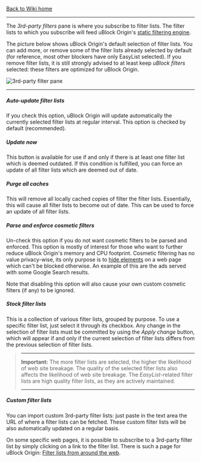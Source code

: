 [Back to Wiki home](https://github.com/gorhill/uBlock/wiki)

***

The _3rd-party filters_ pane is where you subscribe to filter lists. The filter lists to which you subscribe will feed uBlock Origin's [static filtering engine](https://github.com/gorhill/uBlock/wiki/Overview-of-uBlock's-network-filtering-engine:-details#static-filtering).

The picture below shows uBlock Origin's default selection of filter lists. You can add more, or remove some of the filter lists already selected by default (for reference, most other blockers have only EasyList selected). If you remove filter lists, it is still strongly advised to at least keep _uBlock filters_ selected: these filters are optimized for uBlock Origin.

![3rd-party filter pane](https://cloud.githubusercontent.com/assets/585534/9589096/0b6cc212-4ffa-11e5-82f1-d276b71fef91.png)

***

##### Auto-update filter lists

If you check this option, uBlock Origin will update automatically the currently selected filter lists at regular interval. This option is checked by default (recommended).

##### Update now

This button is available for use if and only if there is at least one filter list which is deemed outdated. If this condition is fulfilled, you can force an update of all filter lists which are deemed out of date.

##### Purge all caches

This will remove all locally cached copies of filter the filter lists. Essentially, this will cause all filter lists to become out of date. This can be used to force an update of all filter lists.

##### Parse and enforce cosmetic filters

Un-check this option if you do not want cosmetic filters to be parsed and enforced. This option is mostly of interest for those who want to further reduce uBlock Origin's memory and CPU footprint. Cosmetic filtering has no value privacy-wise, its only purpose is to [hide elements](https://adblockplus.org/filters#elemhide) on a web page which can't be blocked otherwise. An example of this are the ads served with some Google Search results.

Note that disabling this option will also cause your own custom cosmetic filters (if any) to be ignored.

##### Stock filter lists

This is a collection of various filter lists, grouped by purpose. To use a specific filter list, just select it through its checkbox. Any change in the selection of filter lists must be committed by using the _Apply change_ button, which will appear if and only if the current selection of filter lists differs from the previous selection of filter lists.

> ***
> **Important:** The more filter lists are selected, the higher the likelihood of web site breakage. The quality of the selected filter lists also affects the likelihood of web site breakage. The _EasyList_-related filter lists are high quality filter lists, as they are actively maintained.
> ***

##### Custom filter lists

You can import custom 3rd-party filter lists: just paste in the text area the URL of where a filter lists can be fetched. These custom filter lists will be also automatically updated on a regular basis.

On some specific web pages, it is possible to subscribe to a 3rd-party filter list by simply clicking on a link to the filter list. There is such a page for uBlock Origin: [Filter lists from around the web](https://github.com/gorhill/uBlock/wiki/Filter-lists-from-around-the-web).